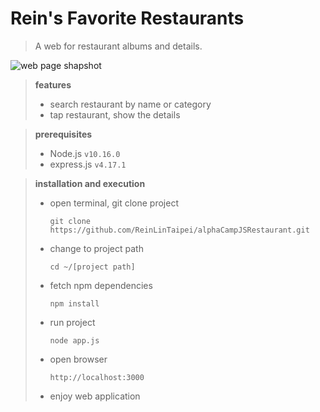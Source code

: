 # Rein's Favorite Restaurants

> A web for restaurant albums and details.

![ web page shapshot](https://drive.google.com/file/d/104-4t4fKMZgLtMBc80pg01HPWMIbBVd6/view?usp=sharing)

> **features**
>
> - search restaurant by name or category
> - tap restaurant, show the details

> **prerequisites**
>
> - Node.js `v10.16.0`
> - express.js `v4.17.1`

> **installation and execution**
>
> - open terminal, git clone project
>   ```
>   git clone https://github.com/ReinLinTaipei/alphaCampJSRestaurant.git
>   ```
> - change to project path
>   ```
>   cd ~/[project path]
>   ```
> - fetch npm dependencies
>   ```
>   npm install
>   ```
> - run project
>   ```
>   node app.js
>   ```
> - open browser
>   ```
>   http://localhost:3000
>   ```
> - enjoy web application
